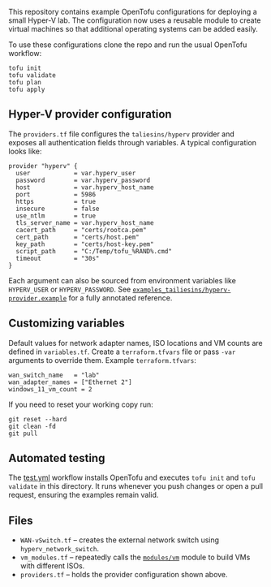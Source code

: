 This repository contains example OpenTofu configurations for deploying a small
Hyper-V lab.  The configuration now uses a reusable module to create virtual
machines so that additional operating systems can be added easily.

To use these configurations clone the repo and run the usual OpenTofu
workflow:

```
tofu init
tofu validate
tofu plan
tofu apply
```

## Hyper-V provider configuration

The `providers.tf` file configures the `taliesins/hyperv` provider and exposes
all authentication fields through variables. A typical configuration looks like:

```hcl
provider "hyperv" {
  user            = var.hyperv_user
  password        = var.hyperv_password
  host            = var.hyperv_host_name
  port            = 5986
  https           = true
  insecure        = false
  use_ntlm        = true
  tls_server_name = var.hyperv_host_name
  cacert_path     = "certs/rootca.pem"
  cert_path       = "certs/host.pem"
  key_path        = "certs/host-key.pem"
  script_path     = "C:/Temp/tofu_%RAND%.cmd"
  timeout         = "30s"
}
```

Each argument can also be sourced from environment variables like `HYPERV_USER`
or `HYPERV_PASSWORD`. See
[`examples_tailiesins/hyperv-provider.example`](examples_tailiesins/hyperv-provider.example)
for a fully annotated reference.

## Customizing variables

Default values for network adapter names, ISO locations and VM counts are
defined in `variables.tf`.  Create a `terraform.tfvars` file or pass `-var`
arguments to override them.  Example `terraform.tfvars`:

```hcl
wan_switch_name   = "lab"
wan_adapter_names = ["Ethernet 2"]
windows_11_vm_count = 2
```

If you need to reset your working copy run:

```
git reset --hard
git clean -fd
git pull
```

## Automated testing

The [test.yml](../../.github/workflows/test.yml) workflow installs OpenTofu and
executes `tofu init` and `tofu validate` in this directory. It runs whenever you
push changes or open a pull request, ensuring the examples remain valid.

## Files

- `WAN-vSwitch.tf` – creates the external network switch using
  `hyperv_network_switch`.
- `vm_modules.tf` – repeatedly calls the [`modules/vm`](../../modules/vm/README.md)
  module to build VMs with different ISOs.
- `providers.tf` – holds the provider configuration shown above.
